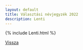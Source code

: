 ```yaml
---
layout: default
title: Választási névjegyzék 2022
description: Lenti
---
```


{% include Lenti.html %}

[Vissza](./)